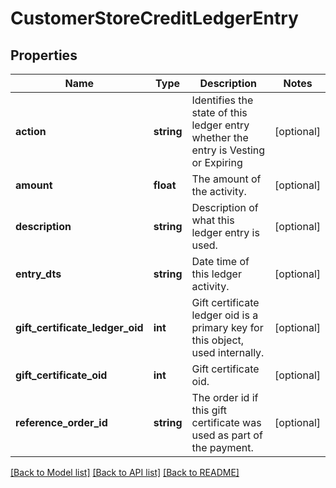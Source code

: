 # CustomerStoreCreditLedgerEntry

## Properties
Name | Type | Description | Notes
------------ | ------------- | ------------- | -------------
**action** | **string** | Identifies the state of this ledger entry whether the entry is Vesting or Expiring | [optional] 
**amount** | **float** | The amount of the activity. | [optional] 
**description** | **string** | Description of what this ledger entry is used. | [optional] 
**entry_dts** | **string** | Date time of this ledger activity. | [optional] 
**gift_certificate_ledger_oid** | **int** | Gift certificate ledger oid is a primary key for this object, used internally. | [optional] 
**gift_certificate_oid** | **int** | Gift certificate oid. | [optional] 
**reference_order_id** | **string** | The order id if this gift certificate was used as part of the payment. | [optional] 

[[Back to Model list]](../README.md#documentation-for-models) [[Back to API list]](../README.md#documentation-for-api-endpoints) [[Back to README]](../README.md)


